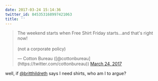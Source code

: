 ```yaml
---
date: 2017-03-24 15:14:36
twitter_id: 845353168997421063
title: ''
---
```


<blockquote class="twitter-tweet"><p lang="en" dir="ltr">The weekend starts when Free Shirt Friday starts…and that&#39;s right now!<br><br>(not a corporate policy)</p>&mdash; Cotton Bureau ([@cottonbureau](https://twitter.com/cottonbureau)) <a href="https://twitter.com/cottonbureau/status/845349621190811653?ref_src=twsrc%5Etfw">March 24, 2017</a></blockquote>
<script async src="https://platform.twitter.com/widgets.js" charset="utf-8"></script>

well, if [@britthildreth](https://twitter.com/britthildreth) says I need shirts, who am I to argue?
